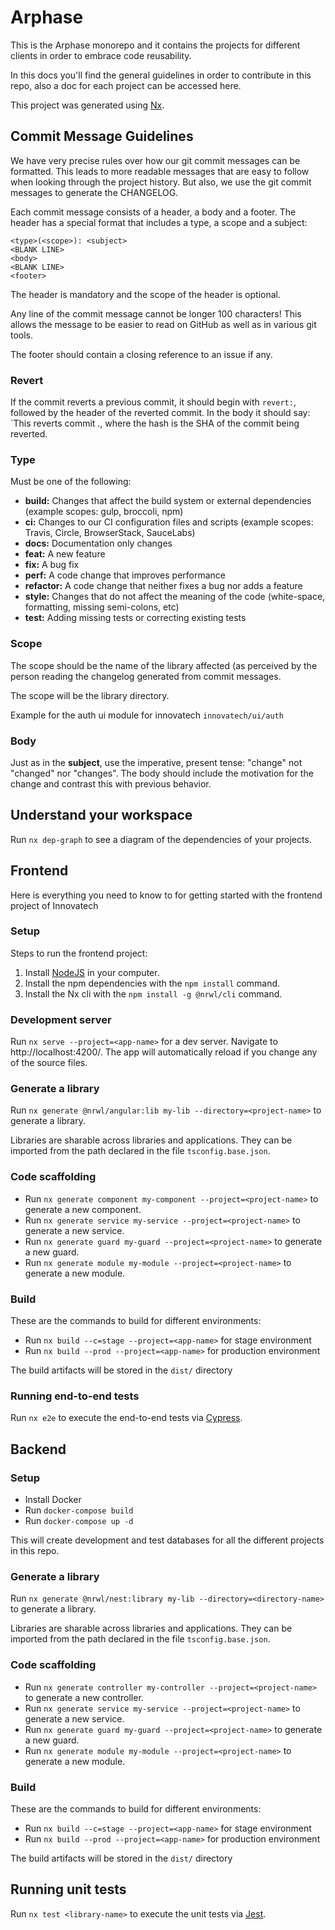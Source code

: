 # Arphase

This is the Arphase monorepo and it contains the projects for different clients in order to embrace code reusability.

In this docs you'll find the general guidelines in order to contribute in this repo, also a doc for each project can be accessed here.

This project was generated using [Nx](https://nx.dev).

## Commit Message Guidelines

We have very precise rules over how our git commit messages can be formatted. This leads to more
readable messages that are easy to follow when looking through the project history. But also, we use
the git commit messages to generate the CHANGELOG.

Each commit message consists of a header, a body and a footer. The header has a special format that
includes a type, a scope and a subject:

```
<type>(<scope>): <subject>
<BLANK LINE>
<body>
<BLANK LINE>
<footer>
```

The header is mandatory and the scope of the header is optional.

Any line of the commit message cannot be longer 100 characters! This allows the message to be easier
to read on GitHub as well as in various git tools.

The footer should contain a closing reference to an issue if any.

### Revert

If the commit reverts a previous commit, it should begin with `revert:`, followed by the header of
the reverted commit. In the body it should say: `This reverts commit <hash>., where the hash is the
SHA of the commit being reverted.

### Type

Must be one of the following:

- **build:** Changes that affect the build system or external dependencies (example scopes: gulp,
  broccoli, npm)
- **ci:** Changes to our CI configuration files and scripts (example scopes: Travis, Circle,
  BrowserStack, SauceLabs)
- **docs:** Documentation only changes
- **feat:** A new feature
- **fix:** A bug fix
- **perf:** A code change that improves performance
- **refactor:** A code change that neither fixes a bug nor adds a feature
- **style:** Changes that do not affect the meaning of the code (white-space, formatting, missing
  semi-colons, etc)
- **test:** Adding missing tests or correcting existing tests

### Scope

The scope should be the name of the library affected (as perceived by the person reading the
changelog generated from commit messages.

The scope will be the library directory.

Example for the auth ui module for innovatech `innovatech/ui/auth`

### Body

Just as in the **subject**, use the imperative, present tense: "change" not "changed" nor "changes".
The body should include the motivation for the change and contrast this with previous behavior.

## Understand your workspace

Run `nx dep-graph` to see a diagram of the dependencies of your projects.

## Frontend

Here is everything you need to know to for getting started with the frontend project of Innovatech

### Setup

Steps to run the frontend project:

1. Install [NodeJS](https://nodejs.dev) in your computer.
2. Install the npm dependencies with the `npm install` command.
3. Install the Nx cli with the `npm install -g @nrwl/cli` command.

### Development server

Run `nx serve --project=<app-name>` for a dev server. Navigate to http://localhost:4200/. The app will automatically reload if you change any of the source files.

### Generate a library

Run `nx generate @nrwl/angular:lib my-lib --directory=<project-name>` to generate a library.

Libraries are sharable across libraries and applications. They can be imported from the path declared in the file `tsconfig.base.json`.

### Code scaffolding

- Run `nx generate component my-component --project=<project-name>` to generate a new component.
- Run `nx generate service my-service --project=<project-name>` to generate a new service.
- Run `nx generate guard my-guard --project=<project-name>` to generate a new guard.
- Run `nx generate module my-module --project=<project-name>` to generate a new module.

### Build

These are the commands to build for different environments:

- Run `nx build --c=stage --project=<app-name>` for stage environment
- Run `nx build --prod --project=<app-name>` for production environment

The build artifacts will be stored in the `dist/` directory

### Running end-to-end tests

Run `nx e2e` to execute the end-to-end tests via [Cypress](https://www.cypress.io).

## Backend

### Setup

- Install Docker
- Run `docker-compose build`
- Run `docker-compose up -d`

This will create development and test databases for all the different projects in this repo.

### Generate a library

Run `nx generate @nrwl/nest:library my-lib --directory=<directory-name>` to generate a library.

Libraries are sharable across libraries and applications. They can be imported from the path declared in the file `tsconfig.base.json`.

### Code scaffolding

- Run `nx generate controller my-controller --project=<project-name>` to generate a new controller.
- Run `nx generate service my-service --project=<project-name>` to generate a new service.
- Run `nx generate guard my-guard --project=<project-name>` to generate a new guard.
- Run `nx generate module my-module --project=<project-name>` to generate a new module.

### Build

These are the commands to build for different environments:

- Run `nx build --c=stage --project=<app-name>` for stage environment
- Run `nx build --prod --project=<app-name>` for production environment

The build artifacts will be stored in the `dist/` directory

## Running unit tests

Run `nx test <library-name>` to execute the unit tests via [Jest](https://jestjs.io).
